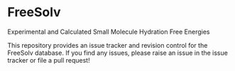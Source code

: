 FreeSolv
========

Experimental and Calculated Small Molecule Hydration Free Energies


This repository provides an issue tracker and revision control for the FreeSolv
database.  If you find any issues, please raise an issue in the issue tracker
or file a pull request!
